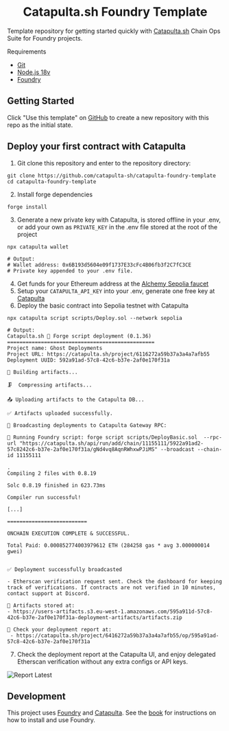 # <h1 align="center"> Catapulta.sh Foundry Template </h1>

Template repository for getting started quickly with [Catapulta.sh](https://catapulta.sh/docs) Chain Ops Suite for Foundry projects.

Requirements

- [Git](https://gist.github.com/derhuerst/1b15ff4652a867391f03)
- [Node.js 18v](https://gist.github.com/d2s/372b5943bce17b964a79)
- [Foundry](https://book.getfoundry.sh/)

## Getting Started

Click "Use this template" on [GitHub](https://github.com/catapulta-sh/catapulta-foundry-template) to create a new repository with this repo as the initial state.

## Deploy your first contract with Catapulta

1. Git clone this repository and enter to the repository directory:

```
git clone https://github.com/catapulta-sh/catapulta-foundry-template
cd catapulta-foundry-template
```

2. Install forge dependencies

```
forge install
```

3. Generate a new private key with Catapulta, is stored offline in your .env, or add your own as `PRIVATE_KEY` in the .env file stored at the root of the project

```
npx catapulta wallet

# Output:
# Wallet address: 0x6B193d5604e09f1737E33cFc4B06fb3f2C7fC3CE
# Private key appended to your .env file.
```

4. Get funds for your Ethereum address at the [Alchemy Sepolia faucet](https://sepoliafaucet.com/)
5. Setup your `CATAPULTA_API_KEY` into your .env, generate one free key at [Catapulta](https://catapulta.sh/auth)
6. Deploy the basic contract into Sepolia testnet with Catapulta

```
npx catapulta script scripts/Deploy.sol --network sepolia
```

```
# Output:
Catapulta.sh 🏏 Forge script deployment (0.1.36)
================================================
Project name: Ghost Deployments
Project URL: https://catapulta.sh/project/6116272a59b37a3a4a7afb55
Deployment UUID: 592a91ad-57c8-42c6-b37e-2af0e170f31a

📀 Building artifacts...

🗜  Compressing artifacts...

📤 Uploading artifacts to the Catapulta DB...

✅ Artifacts uploaded successfully.

📡 Broadcasting deployments to Catapulta Gateway RPC:

📜 Running Foundry script: forge script scripts/DeployBasic.sol  --rpc-url "https://catapulta.sh/api/run/add/chain/11155111/5922a91ad2-57c8242c6-b37e-2af0e170f31a/gNd4vq8AqnRWhxwPJiMS" --broadcast --chain-id 11155111

.
Compiling 2 files with 0.8.19

Solc 0.8.19 finished in 623.73ms

Compiler run successful!

[...]

==========================

ONCHAIN EXECUTION COMPLETE & SUCCESSFUL.

Total Paid: 0.000852774003979612 ETH (284258 gas * avg 3.000000014 gwei)


✅ Deployment successfully broadcasted

- Etherscan verification request sent. Check the dashboard for keeping track of verifications. If contracts are not verified in 10 minutes, contact support at Discord.

💾 Artifacts stored at:
- https://users-artifacts.s3.eu-west-1.amazonaws.com/595a911d-57c8-42c6-b37e-2af0e170f31a-deployment-artifacts/artifacts.zip

📸 Check your deployment report at:
 - https://catapulta.sh/project/6416272a59b37a3a4a7afb55/op/595a91ad-57c8-42c6-b37e-2af0e170f31a
```

7. Check the deployment report at the Catapulta UI, and enjoy delegated Etherscan verification without any extra configs or API keys.

![Report Latest](https://github.com/catapulta-sh/catapulta-foundry-template/assets/11179847/b34f165c-1846-4ae7-b0cb-c6493460a558)

## Development

This project uses [Foundry](https://getfoundry.sh) and [Catapulta](https://catapulta.sh/docs). See the [book](https://book.getfoundry.sh/getting-started/installation.html) for instructions on how to install and use Foundry.
